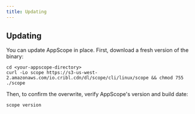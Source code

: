 ```yaml
---
title: Updating
---
```


## Updating

You can update AppScope in place. First, download a fresh version of the binary:

```
cd <your-appscope-directory>
curl -Lo scope https://s3-us-west-2.amazonaws.com/io.cribl.cdn/dl/scope/cli/linux/scope && chmod 755 ./scope
```

Then, to confirm the overwrite, verify AppScope's version and build date:

```
scope version
```
